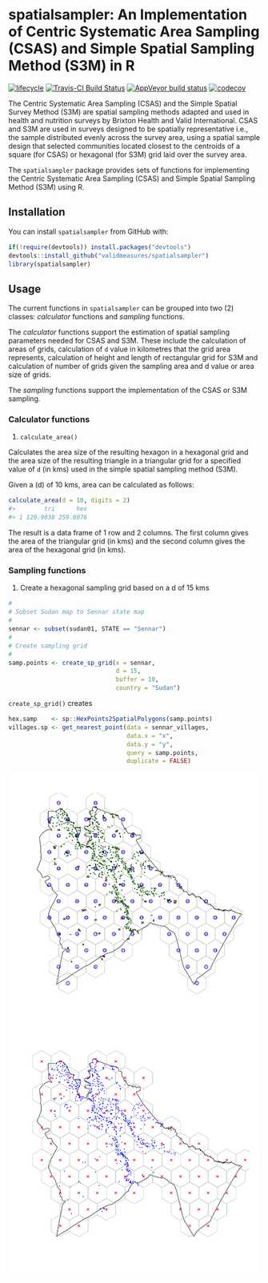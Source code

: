 
<!-- README.md is generated from README.Rmd. Please edit that file -->

# spatialsampler: An Implementation of Centric Systematic Area Sampling (CSAS) and Simple Spatial Sampling Method (S3M) in R

[![lifecycle](https://img.shields.io/badge/lifecycle-experimental-orange.svg)](https://www.tidyverse.org/lifecycle/#experimental)
[![Travis-CI Build
Status](https://travis-ci.org/SpatialWorks/spatialsampler.svg?branch=master)](https://travis-ci.org/SpatialWorks/spatialsampler)
[![AppVeyor build
status](https://ci.appveyor.com/api/projects/status/github/SpatialWorks/spatialsampler?branch=master&svg=true)](https://ci.appveyor.com/project/SpatialWorks/spatialsampler)
[![codecov](https://codecov.io/gh/SpatialWorks/spatialsampler/branch/master/graph/badge.svg)](https://codecov.io/gh/SpatialWorks/spatialsampler)

The Centric Systematic Area Sampling (CSAS) and the Simple Spatial
Survey Method (S3M) are spatial sampling methods adapted and used in
health and nutrition surveys by Brixton Health and Valid International.
CSAS and S3M are used in surveys designed to be spatially representative
i.e., the sample distributed evenly across the survey area, using a
spatial sample design that selected communities located closest to the
centroids of a square (for CSAS) or hexagonal (for S3M) grid laid over
the survey area.

The `spatialsampler` package provides sets of functions for implementing
the Centric Systematic Area Sampling (CSAS) and Simple Spatial Sampling
Method (S3M) using R.

## Installation

You can install `spatialsampler` from GitHub with:

``` r
if(!require(devtools)) install.packages("devtools")
devtools::install_github("validmeasures/spatialsampler")
library(spatialsampler)
```

## Usage

The current functions in `spatialsampler` can be grouped into two (2)
classes: *calculator* functions and *sampling* functions.

The *calculator* functions support the estimation of spatial sampling
parameters needed for CSAS and S3M. These include the calculation of
areas of grids, calculation of `d` value in kilometres that the grid
area represents, calculation of height and length of rectangular grid
for S3M and calculation of number of grids given the sampling area and d
value or area size of grids.

The *sampling* functions support the implementation of the CSAS or S3M
sampling.

### Calculator functions

1.  `calculate_area()`

Calculates the area size of the resulting hexagon in a hexagonal grid
and the area size of the resulting triangle in a triangular grid for a
specified value of `d` (in kms) used in the simple spatial sampling
method (S3M).

Given a \(d\) of 10 kms, area can be calculated as follows:

``` r
calculate_area(d = 10, digits = 2)
#>        tri      hex
#> 1 129.9038 259.8076
```

The result is a data frame of 1 row and 2 columns. The first column
gives the area of the triangular grid (in kms) and the second column
gives the area of the hexagonal grid (in kms).

### Sampling functions

1.  Create a hexagonal sampling grid based on a d of 15 kms

<!-- end list -->

``` r
#
# Subset Sudan map to Sennar state map
#
sennar <- subset(sudan01, STATE == "Sennar")
#
# Create sampling grid
#
samp.points <- create_sp_grid(x = sennar, 
                              d = 15, 
                              buffer = 10, 
                              country = "Sudan")
```

`create_sp_grid()` creates

``` r
hex.samp    <- sp::HexPoints2SpatialPolygons(samp.points)
villages.sp <- get_nearest_point(data = sennar_villages, 
                                 data.x = "x", 
                                 data.y = "y", 
                                 query = samp.points, 
                                 duplicate = FALSE)
```

<img src="man/figures/README-grid1-1.png" title="Sampling map of Sennar at d = 15 kms" alt="Sampling map of Sennar at d = 15 kms" style="display: block; margin: auto;" />

<img src="man/figures/README-grid2-1.png" title="Sampling map of Sennar at d = 15 kms with buffering" alt="Sampling map of Sennar at d = 15 kms with buffering" style="display: block; margin: auto;" />
